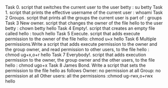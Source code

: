 Task 0. script that switches the current user to the user betty : su betty
Task 1. script that prints the effective username of the current user : whoami
Task 2 Groups. script that prints all the groups the current user is part of : groups
Task 3 New owner. script that changes the owner of the file hello to the user betty : chown betty hello
Task 4 Empty!.  script that creates an empty file called hello : touch hello
Task 5 Execute. script that adds execute permission to the owner of the file hello: chmod u+x hello
Task 6 Multiple permissions.Write a script that adds execute permission to the owner and the group owner, and read permission to other users, to the file hello : chmod ug+x,o+r  hello 
Task 7 Everybody!. script that adds execution permission to the owner, the group owner and the other users, to the file hello : chmod ugo+x
Task 8 James Bond. Write a script that sets the permission to the file hello as follows
Owner: no permission at all
Group: no permission at all
Other users: all the permissions
:chmod ug-rwx,o+rwx hello


